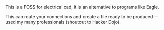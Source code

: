 This is a FOSS for electrical cad, it is an alternative to programs like Eagle.

This can route your connections and create a file ready to be produced -- used my many professionals (shoutout to Hacker Dojo).
